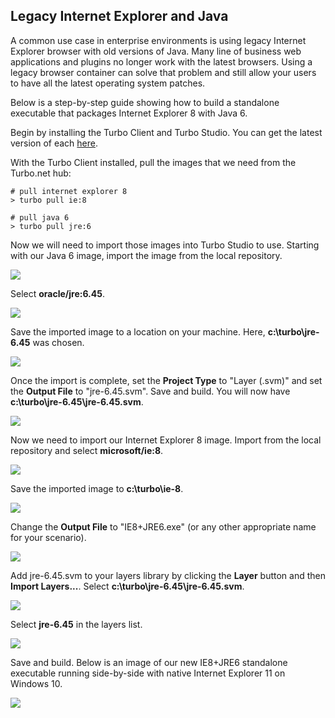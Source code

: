 ## Legacy Internet Explorer and Java

A common use case in enterprise environments is using legacy Internet Explorer browser with old versions of Java. Many line of business web applications and plugins no longer work with the latest browsers. Using a legacy browser container can solve that problem and still allow your users to have all the latest operating system patches.

Below is a step-by-step guide showing how to build a standalone executable that packages Internet Explorer 8 with Java 6.

Begin by installing the Turbo Client and Turbo Studio. You can get the latest version of each [here](https://turbo.net/download).

With the Turbo Client installed, pull the images that we need from the Turbo.net hub:
```
# pull internet explorer 8
> turbo pull ie:8

# pull java 6
> turbo pull jre:6
```

Now we will need to import those images into Turbo Studio to use. Starting with our Java 6 image, import the image from the local repository.

![](/docs/studio/scenarios/usecase_iejre1.png)

Select **oracle/jre:6.45**.

![](/docs/studio/scenarios/usecase_iejre2.png)

Save the imported image to a location on your machine. Here, **c:\turbo\jre-6.45** was chosen.

![](/docs/studio/scenarios/usecase_iejre3.png)

Once the import is complete, set the **Project Type** to "Layer (.svm)" and set the **Output File** to "jre-6.45.svm". Save and build. You will now have **c:\turbo\jre-6.45\jre-6.45.svm**.

![](/docs/studio/scenarios/usecase_iejre4.png)

Now we need to import our Internet Explorer 8 image. Import from the local repository and select **microsoft/ie:8**.

![](/docs/studio/scenarios/usecase_iejre5.png)

Save the imported image to **c:\turbo\ie-8**.

![](/docs/studio/scenarios/usecase_iejre6.png)

Change the **Output File** to "IE8+JRE6.exe" (or any other appropriate name for your scenario).

![](/docs/studio/scenarios/usecase_iejre7.png)

Add jre-6.45.svm to your layers library by clicking the **Layer** button and then **Import Layers...**. Select **c:\turbo\jre-6.45\jre-6.45.svm**.

![](/docs/studio/scenarios/usecase_iejre8.png)

Select **jre-6.45** in the layers list.

![](/docs/studio/scenarios/usecase_iejre9.png)

Save and build. Below is an image of our new IE8+JRE6 standalone executable running side-by-side with native Internet Explorer 11 on Windows 10.

![](/docs/studio/scenarios/usecase_iejre10.png)


